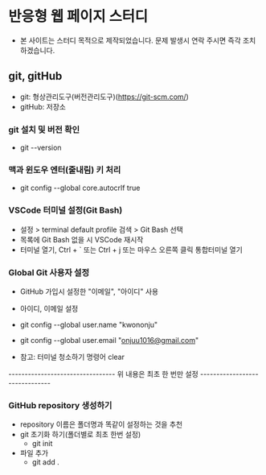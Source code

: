 # 반응형 웹 페이지 스터디
- 본 사이트는 스터디 목적으로 제작되었습니다. 문제 발생시 연락 주시면 즉각 조치하겠습니다.
## git, gitHub

- git: 형상관리도구(버전관리도구)(https://git-scm.com/)
- gitHub: 저장소

### git 설치 및 버전 확인

- git --version

### 맥과 윈도우 엔터(줄내림) 키 처리

- git config --global core.autocrlf true

### VSCode 터미널 설정(Git Bash)

- 설정 > terminal default profile 검색 > Git Bash 선택
- 목록에 Git Bash 없을 시 VSCode 재시작
- 터미널 열기, Ctrl + ` 또는 Ctrl + j 또는 마우스 오른쪽 클릭 통합터미널 열기

### Global Git 사용자 설정

- GitHub 가입시 설정한 "이메일", "아이디" 사용
- 아이디, 이메일 설정
- git config --global user.name "kwononju" 
- git config --global user.email "onjuu1016@gmail.com"

- 참고: 터미널 청소하기 명령어 clear

--------------------------------- 위 내용은 최초 한 번만 설정 -------------------------------

### GitHub repository 생성하기

- repository 이름은 폴더명과 똑같이 설정하는 것을 추천
- git 초기화 하기(폴더별로 최초 한번 설정)
    - git init
- 파일 추가
    - git add .